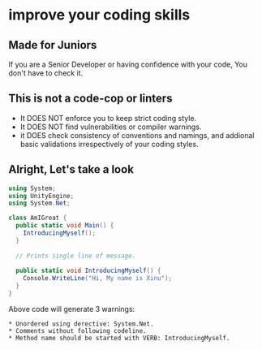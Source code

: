 # improve your coding skills

Made for Juniors
----
If you are a Senior Developer or having confidence with your code, You don't have to check it.

This is not a code-cop or linters
----
* It DOES NOT enforce you to keep strict coding style.
* It DOES NOT find vulnerabilities or compiler warnings.
* it DOES check consistency of conventions and namings, and addional basic validations irrespectively of your coding styles.

Alright, Let's take a look
----
```cs
using System;
using UnityEngine;
using System.Net;

class AmIGreat {
  public static void Main() {
    IntroducingMyself();
  }
  
  // Prints single line of message.
  
  public static void IntroducingMyself() {
    Console.WriteLine("Hi, My name is Xinu");
  }
}
```

Above code will generate 3 warnings:
```
* Unordered using derective: System.Net.
* Comments without following codeline. 
* Method name should be started with VERB: IntroducingMyself.
```
